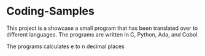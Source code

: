 # Coding-Samples

This project is a showcase a small program that has been translated over to different languages. The programs are written in C, Python, Ada, and Cobol.

The programs calculates e to n decimal places
